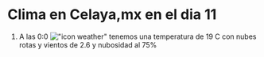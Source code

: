 # Clima en Celaya,mx en el dia 11

1. A las 0:0 !["icon weather"](http://openweathermap.org/img/w/04n.png) tenemos una temperatura de 19 C con nubes rotas y  vientos de 2.6 y nubosidad al 75%
